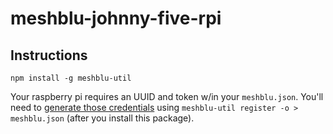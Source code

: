 # meshblu-johnny-five-rpi

## Instructions
`npm install -g meshblu-util`

Your raspberry pi requires an UUID and token w/in your `meshblu.json`.
You'll need to [generate those credentials](https://www.npmjs.com/package/meshblu-util)
using `meshblu-util register -o > meshblu.json` (after you install this package).
